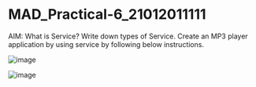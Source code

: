 # MAD_Practical-6_21012011111
AIM: What is Service? Write down types of Service. 
Create an MP3 player application by using service by     following below instructions.

![image](https://github.com/Yugpatel6112/MAD_Practical-6_21012011111/assets/98756692/4ace8e80-be41-483d-bae3-7e7eec82cf16)

![image](https://github.com/Yugpatel6112/MAD_Practical-6_21012011111/assets/98756692/2a19944c-6e65-4dea-bb0b-65d78ad86a90)
